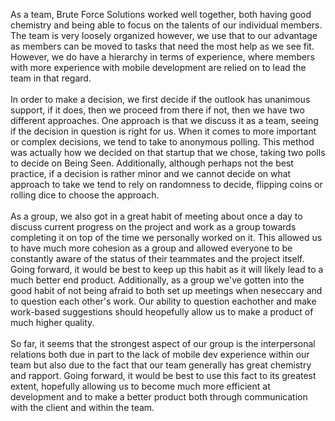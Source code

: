 
As a team, Brute Force Solutions worked well together, both having good chemistry and being able to focus on the talents of our individual members.  The team is very loosely organized however, we use that to our advantage as members can be moved to tasks that need the most help as we see fit. However, we do have a hierarchy in terms of experience, where members with more experience with mobile development are relied on to lead the team in that regard.
</br> </br>
	In order to make a decision, we first decide if the outlook has unanimous support, if it does, then we proceed from there if not, then we have two different approaches.  One approach is that we discuss it as a team, seeing if the decision in question is right for us.  When it comes to more important or complex decisions, we tend to take to anonymous polling.  This method was actually how we decided on that startup that we chose, taking two polls to decide on Being Seen.  Additionally, although perhaps not the best practice, if a decision is rather minor and we cannot decide on what approach to take we tend to rely on randomness to decide, flipping coins or rolling dice to choose the approach.
</br></br>
	As a group, we also got in a great habit of meeting about once a day to discuss current progress on the project and work as a group towards completing it on top of the time we personally worked on it.  This allowed us to have much more cohesion as a group and allowed everyone to be constantly aware of the status of their teammates and the project itself.  Going forward, it would be best to keep up this habit as it will likely lead to a much better end product.  Additionally, as a group we've gotten into the good habit of not being afraid to both set up meetings when neseccary and to question each other's work.  Our ability to question eachother and make work-based suggestions should heopefully allow us to make a product of much higher quality.
</br></br>
	So far, it seems that the strongest aspect of our group is the interpersonal relations both due in part to the lack of mobile dev experience within our team but also due to the fact that our team generally has great chemistry and rapport.  Going forward, it would be best to use this fact to its greatest extent, hopefully allowing us to become much more efficient at development and to make a better product both through communication with the client and within the team.
